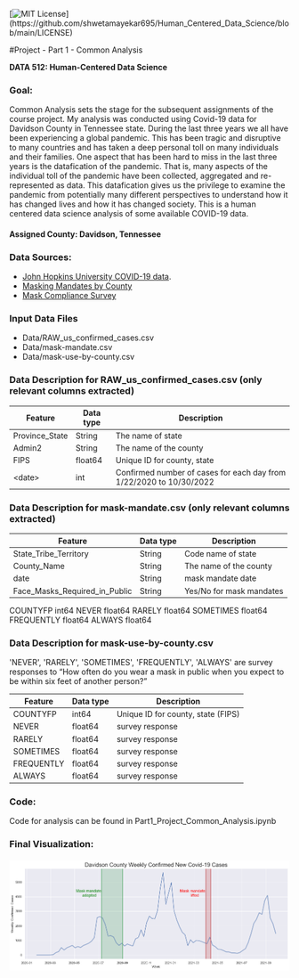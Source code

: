 [![MIT License](https://img.shields.io/apm/l/atomic-design-ui.svg?)](https://github.com/shwetamayekar695/Human_Centered_Data_Science/blob/main/LICENSE)

#Project - Part 1 - Common Analysis

**DATA 512: Human-Centered Data Science**


### Goal:
Common Analysis sets the stage for the subsequent assignments of the course project. My analysis was conducted using Covid-19 data for Davidson County in Tennessee state.
During the last three years we all have been experiencing a global pandemic. This has been tragic and disruptive to many countries and has taken a deep personal toll on many individuals and their families. 
One aspect that has been hard to miss in the last three years is the datafication of the pandemic. That is, many aspects of the individual toll of the pandemic have been collected, aggregated and re-represented as data. This datafication gives us the privilege to examine the pandemic from potentially many different perspectives to understand how it has changed lives and how it has changed society.
This is a human centered data science analysis of some available COVID-19 data.


#### Assigned County: Davidson, Tennessee

### Data Sources:
- [John Hopkins University COVID-19 data](https://www.kaggle.com/datasets/antgoldbloom/covid19-data-from-john-hopkins-university).
- [Masking Mandates by County](https://data.cdc.gov/Policy-Surveillance/U-S-State-and-Territorial-Public-Mask-Mandates-Fro/62d6-pm5i)
- [Mask Compliance Survey](https://github.com/nytimes/covid-19-data/tree/master/mask-use)

### Input Data Files
- Data/RAW_us_confirmed_cases.csv
- Data/mask-mandate.csv
- Data/mask-use-by-county.csv

### Data Description for RAW_us_confirmed_cases.csv (only relevant columns extracted)

| Feature        | Data type | Description                                                         |
|----------------|-----------|---------------------------------------------------------------------|
| Province_State | String    | The name of state                                                   |
| Admin2         | String    | The name of the county                                              |
| FIPS           | float64   | Unique ID for county, state                                         |
| \<date>        | int       | Confirmed number of cases for each day from 1/22/2020 to 10/30/2022 |

### Data Description for mask-mandate.csv (only relevant columns extracted)

| Feature                        | Data type | Description                                          |
|--------------------------------|-----------|------------------------------------------------------|
| State_Tribe_Territory          | String    | Code name of state                                   |
| County_Name                    | String    | The name of the county                               |
| date                           | String    | mask mandate date                                    |
| Face_Masks_Required_in_Public  | String    | Yes/No for mask mandates                             |

COUNTYFP        int64
NEVER         float64
RARELY        float64
SOMETIMES     float64
FREQUENTLY    float64
ALWAYS        float64

### Data Description for mask-use-by-county.csv
'NEVER', 'RARELY', 'SOMETIMES', 'FREQUENTLY', 'ALWAYS' are survey responses to “How often do you wear a mask in public when you expect to be within six feet of another person?”

| Feature       | Data type | Description                                                         |
|---------------|-----------|---------------------------------------------------------------------|
| COUNTYFP      | int64     | Unique ID for county, state (FIPS)                                  |
| NEVER         | float64   | survey response                                                     |
| RARELY        | float64   | survey response                                                     |
| SOMETIMES     | float64   | survey response                                                     |
| FREQUENTLY    | float64   | survey response                                                     |
| ALWAYS        | float64   | survey response                                                     |

### Code:
Code for analysis can be found in Part1_Project_Common_Analysis.ipynb

### Final Visualization:
#### ![Final_Visualization_Part1_Analysis](https://github.com/shwetamayekar695/Human_Centered_Data_Science/blob/main/project/part1-common-analysis/Final_Visualization_Part1_Analysis.png)
